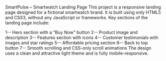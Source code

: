 SmartPulse – Smartwatch Landing Page
This project is a responsive landing page designed for a fictional smartwatch brand. It is built using only HTML5 and CSS3, without any JavaScript or frameworks.
Key sections of the landing page include:

1-- Hero section with a “Buy Now” button
2-- Product image and description
3-- Features section with icons
4-- Customer testimonials with images and star ratings
5-- Affordable pricing section
6-- Back to top button
7-- Smooth scrolling and CSS-only scroll animations
The design uses a clean and attractive light theme and is fully mobile-responsive.
